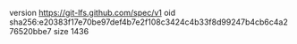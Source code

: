 version https://git-lfs.github.com/spec/v1
oid sha256:e20383f17e70be97def4b7e2f108c3424c4b33f8d99247b4cb6c4a276520bbe7
size 1436

